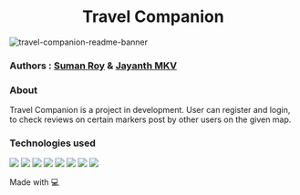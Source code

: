 <h1 align="center"> Travel Companion</h1>

![travel-companion-readme-banner](https://user-images.githubusercontent.com/95040233/187059394-1fcc8081-b4dc-4234-a79e-f2db26ddeb33.png)

### Authors : [Suman Roy](https://github.com/Suman373) & [Jayanth MKV](https://github.com/Jayanth-MKV)

### About 
Travel Companion is a project in development. User can register and login, to check reviews on certain markers post by other users on the given map.

### Technologies used 
![](https://img.shields.io/badge/MongoDB-4EA94B?style=for-the-badge&logo=mongodb&logoColor=white) ![](https://img.shields.io/badge/Express.js-000000?style=for-the-badge&logo=express&logoColor=white) ![](https://img.shields.io/badge/React-20232A?style=for-the-badge&logo=react&logoColor=61DAFB) ![](https://img.shields.io/badge/Node.js-339933?style=for-the-badge&logo=nodedotjs&logoColor=white) ![](	https://img.shields.io/badge/JavaScript-323330?style=for-the-badge&logo=javascript&logoColor=F7DF1E) ![](https://img.shields.io/badge/CSS3-1572B6?style=for-the-badge&logo=css3&logoColor=white) ![](https://img.shields.io/badge/HTML5-E34F26?style=for-the-badge&logo=html5&logoColor=white) ![](https://img.shields.io/badge/Heroku-430098?style=for-the-badge&logo=heroku&logoColor=white)

Made with 💻
